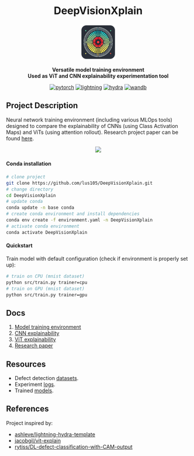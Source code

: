 <div align='center'>

# DeepVisionXplain
<img src="docs/res/logo.png" width="100" />

<strong>Versatile model training environment</strong>  
<strong>Used as ViT and CNN explainability experimentation tool</strong>  

[![pytorch](https://img.shields.io/badge/PyTorch_2.0+-ee4c2c?logo=pytorch&logoColor=white)](https://pytorch.org/get-started/locally/)
[![lightning](https://img.shields.io/badge/-Lightning_2.0+-792ee5?logo=pytorchlightning&logoColor=white)](https://pytorchlightning.ai/)
[![hydra](https://img.shields.io/badge/Config-Hydra_1.3-89b8cd)](https://hydra.cc/)
[![wandb](https://img.shields.io/badge/Logging-WandB-89b8cd)](https://wandb.ai/site)

</div>

## Project Description
Neural network training environment (including various MLOps tools) designed to compare the explainability of CNNs (using Class Activation Maps) and ViTs (using attention rollout). Research project paper can be found [here](https://epubl.ktu.edu/object/elaba:198846619/).

<p align="center">
  <img src="docs/res/explainability.png" width="250"/>
</p>

#### Conda installation
```bash
# clone project
git clone https://github.com/lus105/DeepVisionXplain.git
# change directory
cd DeepVisionXplain
# update conda
conda update -n base conda
# create conda environment and install dependencies
conda env create -f environment.yaml -n DeepVisionXplain
# activate conda environment
conda activate DeepVisionXplain
```
#### Quickstart
Train model with default configuration (check if environment is properly set up):
```bash
# train on CPU (mnist dataset)
python src/train.py trainer=cpu
# train on GPU (mnist dataset)
python src/train.py trainer=gpu
```

## Docs

1. [Model training environment](/docs/environment.md)
2. [CNN explainability](/docs/cnn_explain.md)
3. [ViT explainability](/docs/vit_explain.md)
4. [Research paper](https://epubl.ktu.edu/object/elaba:198846619/)

## Resources

* Defect detection [datasets](https://drive.google.com/drive/folders/10yYU8yl3um0c1oq6-uVjHp5ORZWXi_tQ?usp=sharing).
* Experiment [logs](https://wandb.ai/team_deepvisionxplain?shareProfileType=copy).
* Trained [models](https://huggingface.co/DeepVisionXplain).

## References

Project inspired by:
* [ashleve/lightning-hydra-template](https://github.com/ashleve/lightning-hydra-template)
* [jacobgil/vit-explain](https://github.com/jacobgil/vit-explain)
* [rytiss/DL-defect-classification-with-CAM-output](https://github.com/rytisss/DL-defect-classification-with-CAM-output)